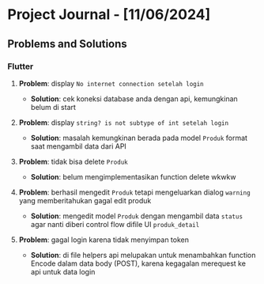 # Project Journal - [11/06/2024]

<!-- ## Daily Log
- Learn about docker compose
    - trying to setup development environment via container
        - getting comfortable on docker
- Setup Github repositories
    - adding bunch of stuff that makes it more clean and structurable
    - trying to make a project that easy to understand (*docs)
    - giving links for reference


## Thoughts and Decisions
- Making journal and documentation for progress and guidence
- setup development environment via container because i thought it will be easier and not conflicting in the local
 -->

## Problems and Solutions

### Flutter

1. **Problem**: display `No internet connection setelah login`
    - **Solution**: cek koneksi database anda dengan api, kemungkinan belum di start

2. **Problem**: display `string? is not subtype of int setelah login`
    - **Solution**: masalah kemungkinan berada pada model `Produk` format saat mengambil data dari API

3. **Problem**: tidak bisa delete `Produk`
    - **Solution**: belum mengimplementasikan function delete wkwkw

4. **Problem**: berhasil mengedit `Produk` tetapi mengeluarkan dialog `warning` yang memberitahukan gagal edit produk
    - **Solution**: mengedit model `Produk` dengan mengambil data `status` agar nanti diberi control flow difile UI `produk_detail`

5. **Problem**: gagal login karena tidak menyimpan token
    - **Solution**: di file helpers api melupakan untuk menambahkan function Encode dalam data body (POST), karena kegagalan merequest ke api untuk data login